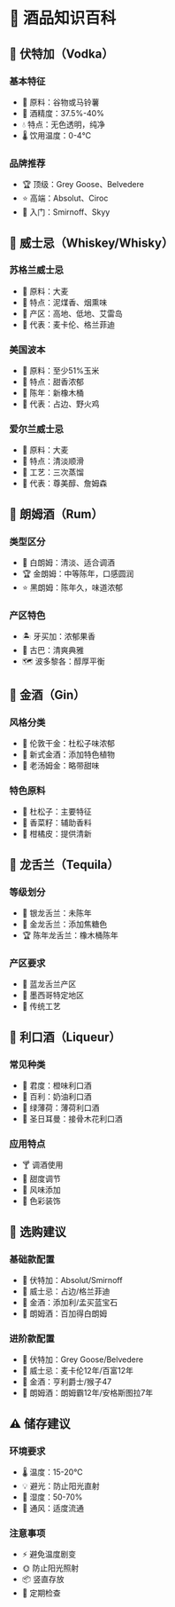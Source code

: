 # 🥃 酒品知识百科

## 🍾 伏特加（Vodka）

### 基本特征
- 🌾 原料：谷物或马铃薯
- 🎯 酒精度：37.5%-40%
- 💧 特点：无色透明，纯净
- 🌡️ 饮用温度：0-4℃

### 品牌推荐
- 🏆 顶级：Grey Goose、Belvedere
- ⭐ 高端：Absolut、Ciroc
- 💫 入门：Smirnoff、Skyy

## 🥃 威士忌（Whiskey/Whisky）

### 苏格兰威士忌
- 🌾 原料：大麦
- 🎯 特点：泥煤香、烟熏味
- 🏰 产区：高地、低地、艾雷岛
- 🥇 代表：麦卡伦、格兰菲迪

### 美国波本
- 🌽 原料：至少51%玉米
- 🎯 特点：甜香浓郁
- 🏺 陈年：新橡木桶
- 🥇 代表：占边、野火鸡

### 爱尔兰威士忌
- 🌾 原料：大麦
- 🎯 特点：清淡顺滑
- 🏺 工艺：三次蒸馏
- 🥇 代表：尊美醇、詹姆森

## 🥥 朗姆酒（Rum）

### 类型区分
- 💫 白朗姆：清淡、适合调酒
- 🏆 金朗姆：中等陈年，口感圆润
- ⭐ 黑朗姆：陈年久，味道浓郁

### 产区特色
- 🏝️ 牙买加：浓郁果香
- 🌴 古巴：清爽典雅
- 🗺️ 波多黎各：醇厚平衡

## 🌿 金酒（Gin）

### 风格分类
- 🎯 伦敦干金：杜松子味浓郁
- 🌺 新式金酒：添加特色植物
- 🍊 老汤姆金：略带甜味

### 特色原料
- 🌲 杜松子：主要特征
- 🌿 香菜籽：辅助香料
- 🍊 柑橘皮：提供清新

## 🌵 龙舌兰（Tequila）

### 等级划分
- 💎 银龙舌兰：未陈年
- 🥃 金龙舌兰：添加焦糖色
- 🏆 陈年龙舌兰：橡木桶陈年

### 产区要求
- 🌵 蓝龙舌兰产区
- 📍 墨西哥特定地区
- 🏺 传统工艺

## 🍷 利口酒（Liqueur）

### 常见种类
- 🍊 君度：橙味利口酒
- 🍫 百利：奶油利口酒
- 🌿 绿薄荷：薄荷利口酒
- 🌺 圣日耳曼：接骨木花利口酒

### 应用特点
- 🍸 调酒使用
- 🍯 甜度调节
- 🎨 风味添加
- 🌈 色彩装饰

## 🎯 选购建议

### 基础款配置
- 🍾 伏特加：Absolut/Smirnoff
- 🥃 威士忌：占边/格兰菲迪
- 🌿 金酒：添加利/孟买蓝宝石
- 🥥 朗姆酒：百加得白朗姆

### 进阶款配置
- 🍾 伏特加：Grey Goose/Belvedere
- 🥃 威士忌：麦卡伦12年/百富12年
- 🌿 金酒：亨利爵士/猴子47
- 🥥 朗姆酒：朗姆霸12年/安格斯图拉7年

## ⚠️ 储存建议

### 环境要求
- 🌡️ 温度：15-20℃
- 💡 避光：防止阳光直射
- 📏 湿度：50-70%
- 🔄 通风：适度流通

### 注意事项
- ⚡ 避免温度剧变
- 🌞 防止阳光照射
- 📦 竖直存放
- 🧹 定期检查